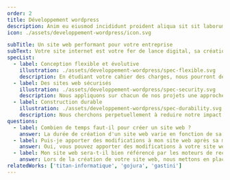```yaml
---
order: 2
title: Développement wordpress
description: Anim eu eiusmod incididunt proident aliqua sit sit laborum. Adipisicing ullamco do fugiat duis reprehenderit deserunt eiusmod quis aliquip elit pariatur. Anim eu eiusmod incididunt proident aliqua sit sit laborum. Adipisicing ullamco do fugiat duis reprehenderit deserunt eiusmod quis aliquip elit pariatur.
icon: ./assets/developpement-wordpress/icon.svg

subTitle: Un site web performant pour votre entreprise
subText: Votre site internet est votre fer de lance digital, sa création demande de la rigueur et une attention aux moindre détails. Véritables artisans du web, nous réalisons depuis plus de 3 ans pour nos clients des sites web performants et impactants.
specList:
  - label: Conception flexible et évolutive
    illustration: ./assets/developpement-wordpress/spec-flexible.svg
    description: En étudiant votre cahier des charges, nous pourront définir ensemble les choix techniques pertinents pour votre projet.
  - label: Des sites web sécurisés
    illustration: ./assets/developpement-wordpress/spec-security.svg
    description: Nous appliquons sur chacun de nos projets une approche visant à protéger votre site web et ses données.
  - label: Construction durable
    illustration: ./assets/developpement-wordpress/spec-durability.svg
    description: Nous cherchons perpetuellement à reduire notre impact sans pour autant faire de compromis sur la qualité de notre travail.
questions:
  - label: Combien de temps faut-il pour créer un site web ?
    answer: La durée de création d'un site web varie en fonction de sa complexité et de vos besoins spécifiques. En général, un site web simple peut être créé en quelques semaines, tandis qu'un site plus complexe avec des fonctionnalités personnalisées peut prendre plusieurs mois. la fréquence des échanges sont également un paramùtre important à prendre en compte.
  - label: Puis-je apporter des modifications à mon site web après sa mise en ligne ?
    answer: Oui, vous pouvez apporter des modifications à votre site web après sa mise en ligne. Nous vous fournissons des instructions détaillées et, si nécessaire, une formation pour vous permettre de gérer facilement le contenu de votre site. Pour des modifications plus complexes, nous offrons également des services de maintenance et infogérance.
  - label: Mon site web sera-t-il bien référencé par les moteurs de recherche ?
    answer: Lors de la création de votre site web, nous mettons en place une structure technique optimisée pour le référencement naturel (sémentique HTML, accessibilité, design responsive, temps de chargement optimisé, ...). Pour aller plus loin en SEO, une stratégie de contenu ainsi qu'une stratégie de popularité (backlinks) peuvent être mises en place en complément pour accroître plus rapidement la notoriété de votre site web et son référencement.
relatedWorks: ['titan-informatique', 'gojura', 'gastini']
---
```

